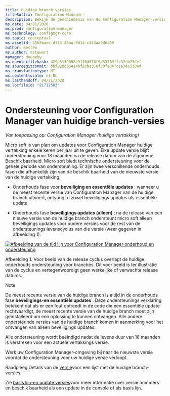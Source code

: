```yaml
---
title: Huidige branch versies
titleSuffix: Configuration Manager
description: Bekijk de geschiedenis van de Configuration Manager-versie en meer informatie over de beschik bare fasen van de service.
ms.date: 04/01/2020
ms.prod: configuration-manager
ms.technology: configmgr-core
ms.topic: conceptual
ms.assetid: 35b5baec-d313-46aa-9d14-c443aa0d6c09
author: mestew
ms.author: mstewart
manager: dougeby
ms.openlocfilehash: 429e8159058e9126d578f9d33769ffc32eb73def
ms.sourcegitcommit: bbf820c35414bf2cba356f30fe047c1a34c5384d
ms.translationtype: MT
ms.contentlocale: nl-NL
ms.lasthandoff: 04/21/2020
ms.locfileid: "81712503"
---
```

# <a name="support-for-configuration-manager-current-branch-versions"></a>Ondersteuning voor Configuration Manager van huidige branch-versies

*Van toepassing op: Configuration Manager (huidige vertakking)*

Micro soft is van plan om updates voor Configuration Manager huidige vertakking enkele keren per jaar uit te geven. Elke update versie blijft ondersteuning voor 18 maanden na de release datum van de algemene Beschik baarheid. Micro soft biedt technische ondersteuning voor de gehele periode van ondersteuning. Er zijn twee verschillende onderhouds fasen die afhankelijk zijn van de beschik baarheid van de nieuwste versie van de huidige vertakking:

- Onderhouds fase voor **beveiliging en essentiële updates** : wanneer u de meest recente versie van Configuration Manager van de huidige branch uitvoert, ontvangt u zowel beveiligings updates als essentiële update.  

- Onderhouds fase **beveiligings updates (alleen)** : na de release van een nieuwe versie van de huidige branch ondersteunt micro soft alleen beveiligings updates voor oudere versies voor de rest van de ondersteunings levenscyclus van die versie (weer gegeven in afbeelding 1).  

[![Afbeelding](media/servicing_support_timeline.png) van de tijd lijn voor Configuration Manager onderhoud en ondersteuning](media/servicing_support_timeline.png#lightbox)

Afbeelding 1. Voor beeld van de release cyclus overlapt de huidige onderhouds ondersteuning voor branches. Dit voor beeld is ter illustratie van de cyclus en vertegenwoordigt geen werkelijke of verwachte release datums.

> [!NOTE]  
> De meest recente versie van de huidige branch is altijd in de onderhouds fase **beveiligings-en essentiële updates** . Deze ondersteunings verklaring betekent dat als er een fout optreedt in de code die een essentiële update rechtvaardigt, de meest recente versie van de huidige branch moet zijn geïnstalleerd om een oplossing te kunnen ontvangen. Alle andere ondersteunde versies van de huidige branch komen in aanmerking voor het ontvangen van alleen beveiligings updates.
>
> Alle ondersteuning wordt beëindigd nadat de levens duur van 18 maanden is verstreken voor een actuele vertakkings versie.
>
> Werk uw Configuration Manager-omgeving bij naar de nieuwste versie voordat de ondersteuning voor uw huidige versie verloopt.

Raadpleeg Details van de [versie](updates.md#version-details)voor een lijst met de huidige branch-versies.

Zie [basis lijn-en update versies](updates.md#bkmk_Baselines)voor meer informatie over versie nummers en beschik baarheid als een update in de console of als basis lijn.
